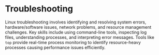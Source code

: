 # Troubleshooting

Linux troubleshooting involves identifying and resolving system errors, hardware/software issues, network problems, and resource management challenges. Key skills include using command-line tools, inspecting log files, understanding processes, and interpreting error messages. Tools like `top` provide real-time process monitoring to identify resource-heavy processes causing performance issues efficiently.